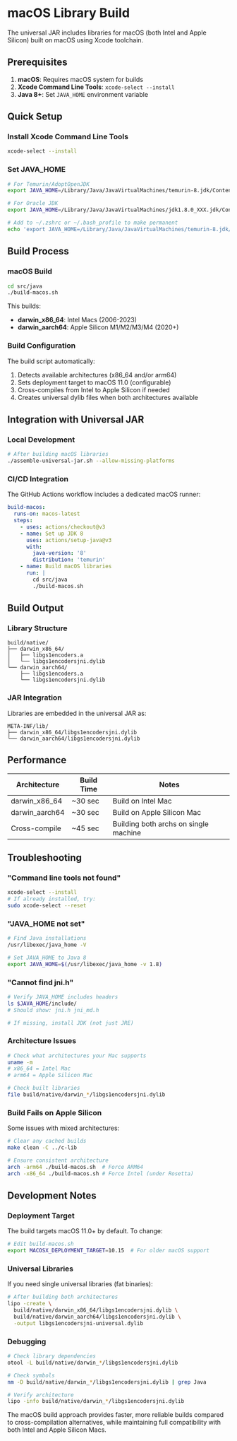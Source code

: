 # macOS Library Build

The universal JAR includes libraries for macOS (both Intel and Apple Silicon) built on macOS using Xcode toolchain.

## Prerequisites

1. **macOS**: Requires macOS system for builds
2. **Xcode Command Line Tools**: `xcode-select --install`
3. **Java 8+**: Set `JAVA_HOME` environment variable

## Quick Setup

### Install Xcode Command Line Tools
```bash
xcode-select --install
```

### Set JAVA_HOME
```bash
# For Temurin/AdoptOpenJDK
export JAVA_HOME=/Library/Java/JavaVirtualMachines/temurin-8.jdk/Contents/Home

# For Oracle JDK
export JAVA_HOME=/Library/Java/JavaVirtualMachines/jdk1.8.0_XXX.jdk/Contents/Home

# Add to ~/.zshrc or ~/.bash_profile to make permanent
echo 'export JAVA_HOME=/Library/Java/JavaVirtualMachines/temurin-8.jdk/Contents/Home' >> ~/.zshrc
```

## Build Process

### macOS Build
```bash
cd src/java
./build-macos.sh
```

This builds:
- **darwin_x86_64**: Intel Macs (2006-2023)
- **darwin_aarch64**: Apple Silicon M1/M2/M3/M4 (2020+)

### Build Configuration

The build script automatically:
1. Detects available architectures (x86_64 and/or arm64)
2. Sets deployment target to macOS 11.0 (configurable)
3. Cross-compiles from Intel to Apple Silicon if needed
4. Creates universal dylib files when both architectures available

## Integration with Universal JAR

### Local Development
```bash
# After building macOS libraries
./assemble-universal-jar.sh --allow-missing-platforms
```

### CI/CD Integration
The GitHub Actions workflow includes a dedicated macOS runner:

```yaml
build-macos:
  runs-on: macos-latest
  steps:
    - uses: actions/checkout@v3
    - name: Set up JDK 8
      uses: actions/setup-java@v3
      with:
        java-version: '8'
        distribution: 'temurin'
    - name: Build macOS libraries
      run: |
        cd src/java
        ./build-macos.sh
```

## Build Output

### Library Structure
```
build/native/
├── darwin_x86_64/
│   ├── libgs1encoders.a
│   └── libgs1encodersjni.dylib
└── darwin_aarch64/
    ├── libgs1encoders.a
    └── libgs1encodersjni.dylib
```

### JAR Integration
Libraries are embedded in the universal JAR as:
```
META-INF/lib/
├── darwin_x86_64/libgs1encodersjni.dylib
└── darwin_aarch64/libgs1encodersjni.dylib
```

## Performance

| Architecture | Build Time | Notes |
|--------------|------------|-------|
| darwin_x86_64 | ~30 sec | Build on Intel Mac |
| darwin_aarch64 | ~30 sec | Build on Apple Silicon Mac |
| Cross-compile | ~45 sec | Building both archs on single machine |

## Troubleshooting

### "Command line tools not found"
```bash
xcode-select --install
# If already installed, try:
sudo xcode-select --reset
```

### "JAVA_HOME not set"
```bash
# Find Java installations
/usr/libexec/java_home -V

# Set JAVA_HOME to Java 8
export JAVA_HOME=$(/usr/libexec/java_home -v 1.8)
```

### "Cannot find jni.h"
```bash
# Verify JAVA_HOME includes headers
ls $JAVA_HOME/include/
# Should show: jni.h jni_md.h

# If missing, install JDK (not just JRE)
```

### Architecture Issues
```bash
# Check what architectures your Mac supports
uname -m
# x86_64 = Intel Mac
# arm64 = Apple Silicon Mac

# Check built libraries
file build/native/darwin_*/libgs1encodersjni.dylib
```

### Build Fails on Apple Silicon
Some issues with mixed architectures:
```bash
# Clear any cached builds
make clean -C ../c-lib

# Ensure consistent architecture
arch -arm64 ./build-macos.sh  # Force ARM64
arch -x86_64 ./build-macos.sh # Force Intel (under Rosetta)
```

## Development Notes

### Deployment Target
The build targets macOS 11.0+ by default. To change:

```bash
# Edit build-macos.sh
export MACOSX_DEPLOYMENT_TARGET=10.15  # For older macOS support
```

### Universal Libraries
If you need single universal libraries (fat binaries):
```bash
# After building both architectures
lipo -create \
  build/native/darwin_x86_64/libgs1encodersjni.dylib \
  build/native/darwin_aarch64/libgs1encodersjni.dylib \
  -output libgs1encodersjni-universal.dylib
```

### Debugging
```bash
# Check library dependencies
otool -L build/native/darwin_*/libgs1encodersjni.dylib

# Check symbols
nm -D build/native/darwin_*/libgs1encodersjni.dylib | grep Java

# Verify architecture
lipo -info build/native/darwin_*/libgs1encodersjni.dylib
```

The macOS build approach provides faster, more reliable builds compared to cross-compilation alternatives, while maintaining full compatibility with both Intel and Apple Silicon Macs.